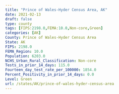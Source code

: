 ```yaml
---
title: "Prince of Wales-Hyder Census Area, AK"
date: 2021-02-13
draft: false
type: county
tags: [FIPS:2198.0,FEMA:10.0,Non-core,Green]
categories: [AK]
County: Prince of Wales-Hyder Census Area
State: AK
FIPS: 2198.0
FEMA_Region: 10.0
Population: 6203.0
NCHS_Urban_Rural_Classification: Non-core
Tests_in_prior_14_days: 115.0
Fourteen_day_test_rate_per_100000: 1854.0
Percent_Positivity_in_prior_14_days: 0.0
Level: Green
url: /states/AK/prince-of-wales-hyder-census-area
---
```



